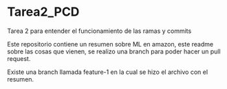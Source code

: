 # Tarea2_PCD
Tarea 2 para entender el funcionamiento de las ramas y commits

Este repositorio contiene un resumen sobre ML en amazon, este readme sobre las cosas que vienen, se realizo una branch para poder hacer un pull request.

Existe una branch llamada feature-1 en la cual se hizo el archivo con el resumen.

